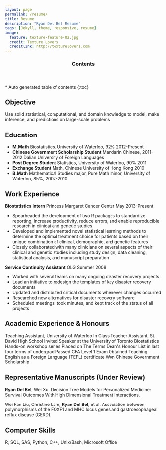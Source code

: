 ```yaml
---
layout: page
permalink: /resume/
title: Resume
description: "Ryan Del Bel Resume"
tags: [Jekyll, theme, responsive, resume]
image:
  feature: texture-feature-02.jpg
  credit: Texture Lovers
  creditlink: http://texturelovers.com
---
```


<section id="table-of-contents" class="toc">
  <header>
    <h3 >Contents</h3>
  </header>
<div id="drawer" markdown="1">
*  Auto generated table of contents
{:toc}
</div>
</section><!-- /#table-of-contents -->

Objective 
-
Use solid statistical, computational, and domain knowledge to model, make
inference, and predictions on large-scale problems 
 
Education
-
* **M.Math** Biostatistics, University of Waterloo, 92% 2012-Present
* **Chinese Government Scholarship Student** Mandarin Chinese, 2011-2012 Dalian
University of Foreign Languages
* **Post Degree Student** Statistics, University of Waterloo, 90% 2011
* **Exchange Student** Math, Chinese University of Hong Kong 2010
* **B.Math** Mathematical Studies major, Pure Math minor, University of Waterloo,
 85%, 2007-2010 

Work Experience
-
**Biostatistics Intern** Princess Margaret Cancer Center May 2013-Present
* Spearheaded the development of two R packages to standardize reporting, increase productivity, reduce errors, and enable reproducible research in clinical and genetic studies
* Developed and implemented novel statistical learning methods to determine the optimal treatment choice for patients based on their unique combination of clinical,  demographic, and genetic features
* Closely collaborated with many clinicians on several aspects of their clinical and genetic studies including study design, data cleaning,
     statistical analysis, and manuscript preparation

 
 
**Service Continuity Assistant** OLG   Summer 2008
* Worked with several teams on many ongoing disaster recovery projects 
* Lead an initiative to redesign the templates of key disaster recovery
documents
* Updated and distributed critical documents whenever changes occurred
* Researched new alternatives for disaster recovery software
* Scheduled meetings, took minutes, and kept track of the status of all
projects


Academic Experience & Honours 
-
Teaching Assistant, University of Waterloo 
In Class Teacher Assistant, St. David High School 
Invited Speaker at the University of Toronto Biostatistics Hands-on workshop
series
Placed on The Terms Dean's Honour List in last four terms of undergrad 
Passed CFA Level 1 Exam
Obtained Teaching English as a Foreign Language (TEFL) certificate 
Won Chinese Government Scholarship

Representative Manuscripts (Under Review)
-
**Ryan Del Bel**, Wei Xu. Decision Tree Models for Personalized Medicine:
Survival Outcomes With High Dimensional Treatment Interactions.


Wei Fan Liu, Christine Lam, **Ryan Del Bel**, et al. Association between
polymorphisms of the FOXF1 and MHC locus genes and gastroesophageal reflux
disease (GERD).

Computer Skills
-
R, SQL, SAS, Python, C++, Unix/Bash, Microsoft Office

    




